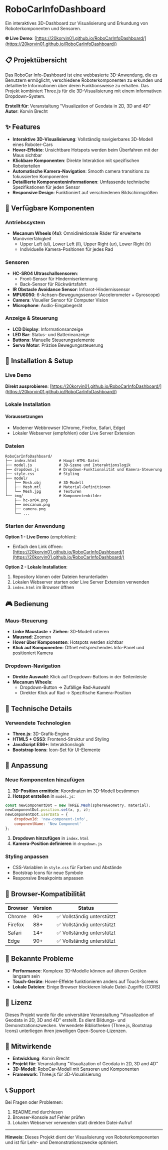 # RoboCarInfoDashboard

Ein interaktives 3D-Dashboard zur Visualisierung und Erkundung von Roboterkomponenten und Sensoren.

**🌐 Live Demo**: [https://20korvin01.github.io/RoboCarInfoDashboard/](https://20korvin01.github.io/RoboCarInfoDashboard/)

## 📋 Projektübersicht

Das RoboCar Info-Dashboard ist eine webbasierte 3D-Anwendung, die es Benutzern ermöglicht, verschiedene Roboterkomponenten zu erkunden und detaillierte Informationen über deren Funktionsweise zu erhalten. Das Projekt kombiniert Three.js für die 3D-Visualisierung mit einem informativen Dropdown-System.

**Erstellt für**: Veranstaltung "Visualization of Geodata in 2D, 3D and 4D"  
**Autor**: Korvin Brecht

## ✨ Features

- **Interaktive 3D-Visualisierung**: Vollständig navigierbares 3D-Modell eines Roboter-Cars
- **Hover-Effekte**: Unsichtbare Hotspots werden beim Überfahren mit der Maus sichtbar
- **Klickbare Komponenten**: Direkte Interaktion mit spezifischen Roboterteilen
- **Automatische Kamera-Navigation**: Smooth camera transitions zu fokussierten Komponenten
- **Detaillierte Komponenteninformationen**: Umfassende technische Spezifikationen für jeden Sensor
- **Responsive Design**: Funktioniert auf verschiedenen Bildschirmgrößen

## 🎯 Verfügbare Komponenten

### Antriebssystem
- **Mecanum Wheels (4x)**: Omnidirektionale Räder für erweiterte Manövrierfähigkeit
  - Upper Left (ul), Lower Left (ll), Upper Right (ur), Lower Right (lr)
  - Individuelle Kamera-Positionen für jedes Rad

### Sensoren
- **HC-SR04 Ultraschallsensoren**: 
  - Front-Sensor für Hinderniserkennung
  - Back-Sensor für Rückwärtsfahrt
- **IR Obstacle Avoidance Sensor**: Infrarot-Hindernissensor
- **MPU6050**: 6-Achsen-Bewegungssensor (Accelerometer + Gyroscope)
- **Camera**: Visueller Sensor für Computer Vision
- **Microphone**: Audio-Eingabegerät

### Anzeige & Steuerung
- **LCD Display**: Informationsanzeige
- **LED Bar**: Status- und Batterieanzeige
- **Buttons**: Manuelle Steuerungselemente
- **Servo Motor**: Präzise Bewegungssteuerung

## 🚀 Installation & Setup

### Live Demo
**Direkt ausprobieren**: [https://20korvin01.github.io/RoboCarInfoDashboard/](https://20korvin01.github.io/RoboCarInfoDashboard/)

### Lokale Installation
#### Voraussetzungen
- Moderner Webbrowser (Chrome, Firefox, Safari, Edge)
- Lokaler Webserver (empfohlen) oder Live Server Extension

### Dateien
```
RoboCarInfoDashboard/
├── index.html          # Haupt-HTML-Datei
├── model.js            # 3D-Szene und Interaktionslogik
├── dropdown.js         # Dropdown-Funktionalität und Kamera-Steuerung
├── style.css           # Styling
├── model/
│   ├── Mesh.obj        # 3D-Modell
│   ├── Mesh.mtl        # Material-Definitionen
│   └── Mesh.jpg        # Texturen
└── img/                # Komponentenbilder
    ├── hc-sr04.png
    ├── meccanum.png
    ├── camera.png
    └── ...
```

### Starten der Anwendung
**Option 1 - Live Demo** (empfohlen):
- Einfach den Link öffnen: [https://20korvin01.github.io/RoboCarInfoDashboard/](https://20korvin01.github.io/RoboCarInfoDashboard/)

**Option 2 - Lokale Installation**:
1. Repository klonen oder Dateien herunterladen
2. Lokalen Webserver starten oder Live Server Extension verwenden
3. `index.html` im Browser öffnen

## 🎮 Bedienung

### Maus-Steuerung
- **Linke Maustaste + Ziehen**: 3D-Modell rotieren
- **Mausrad**: Zoomen
- **Hover über Komponenten**: Hotspots werden sichtbar
- **Klick auf Komponenten**: Öffnet entsprechendes Info-Panel und positioniert Kamera

### Dropdown-Navigation
- **Direkte Auswahl**: Klick auf Dropdown-Buttons in der Seitenleiste
- **Mecanum Wheels**: 
  - Dropdown-Button → Zufällige Rad-Auswahl
  - Direkter Klick auf Rad → Spezifische Kamera-Position

## 🔧 Technische Details

### Verwendete Technologien
- **Three.js**: 3D-Grafik-Engine
- **HTML5 + CSS3**: Frontend-Struktur und Styling
- **JavaScript ES6+**: Interaktionslogik
- **Bootstrap Icons**: Icon-Set für UI-Elemente

## 🎨 Anpassung

### Neue Komponenten hinzufügen
1. **3D-Position ermitteln**: Koordinaten im 3D-Modell bestimmen
2. **Hotspot erstellen** in `model.js`:
```javascript
const newComponentDot = new THREE.Mesh(sphereGeometry, material);
newComponentDot.position.set(x, y, z);
newComponentDot.userData = { 
    dropdownId: 'new-component-info', 
    componentName: 'New Component' 
};
```
3. **Dropdown hinzufügen** in `index.html`
4. **Kamera-Position definieren** in `dropdown.js`

### Styling anpassen
- CSS-Variablen in `style.css` für Farben und Abstände
- Bootstrap Icons für neue Symbole
- Responsive Breakpoints anpassen

## 📱 Browser-Kompatibilität

| Browser | Version | Status |
|---------|---------|--------|
| Chrome  | 90+     | ✅ Vollständig unterstützt |
| Firefox | 88+     | ✅ Vollständig unterstützt |
| Safari  | 14+     | ✅ Vollständig unterstützt |
| Edge    | 90+     | ✅ Vollständig unterstützt |

## 🐛 Bekannte Probleme

- **Performance**: Komplexe 3D-Modelle können auf älteren Geräten langsam sein
- **Touch-Geräte**: Hover-Effekte funktionieren anders auf Touch-Screens
- **Lokale Dateien**: Einige Browser blockieren lokale Datei-Zugriffe (CORS)

## 📄 Lizenz

Dieses Projekt wurde für die universitäre Veranstaltung "Visualization of Geodata in 2D, 3D and 4D" erstellt. Es dient Bildungs- und Demonstrationszwecken. Verwendete Bibliotheken (Three.js, Bootstrap Icons) unterliegen ihren jeweiligen Open-Source-Lizenzen.

## 👥 Mitwirkende

- **Entwicklung**: Korvin Brecht
- **Projekt für**: Veranstaltung "Visualization of Geodata in 2D, 3D and 4D"
- **3D-Modell**: RoboCar-Modell mit Sensoren und Komponenten
- **Framework**: Three.js für 3D-Visualisierung

## 📞 Support

Bei Fragen oder Problemen:
1. README.md durchlesen
2. Browser-Konsole auf Fehler prüfen
3. Lokalen Webserver verwenden statt direkten Datei-Aufruf

---

**Hinweis**: Dieses Projekt dient der Visualisierung von Roboterkomponenten und ist für Lehr- und Demonstrationszwecke optimiert.